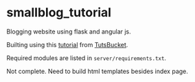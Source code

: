 # smallblog_tutorial
Blogging website using flask and angular js.

Builting using this [tutorial](http://tutsbucket.com/tutorials/building-a-blog-using-flask-and-angularjs-part-1/) from [TutsBucket](tutsbucket.com).

Required modules are listed in ```server/requirements.txt```.

Not complete. Need to build html templates besides index page.
